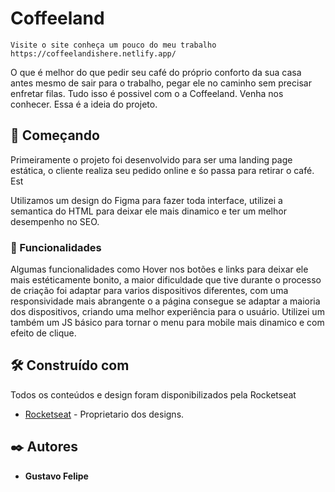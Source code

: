 # Coffeeland
    Visite o site conheça um pouco do meu trabalho    https://coffeelandishere.netlify.app/

O que é melhor do que pedir seu café do próprio conforto da sua casa antes mesmo de sair para o trabalho, pegar ele no caminho sem precisar enfretar filas. Tudo isso é possivel com o a Coffeeland. Venha nos conhecer. Essa é a ideia do projeto.

## 🚀 Começando

Primeiramente o projeto foi desenvolvido para ser uma landing page estática, o cliente realiza seu pedido online e śo passa para retirar o café. Est

Utilizamos um design do Figma para fazer toda interface, utilizei a semantica do HTML para deixar ele mais dinamico e ter um melhor desempenho no SEO.

### 🔧 Funcionalidades

Algumas funcionalidades como Hover nos botões e links para deixar ele mais estéticamente bonito, a maior dificuldade que tive durante o processo de criação foi adaptar para varios dispositivos diferentes, com uma responsividade mais abrangente o a página consegue se adaptar a maioria dos dispositivos, criando uma melhor experiência para o usuário. Utilizei um também um JS básico para tornar o menu para mobile mais dinamico e com efeito de clique.


## 🛠️ Construído com

Todos os conteúdos e design foram disponibilizados pela Rocketseat

* [Rocketseat](https://www.rocketseat.com.br/) - Proprietario dos designs.

## ✒️ Autores

* **Gustavo Felipe**
